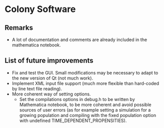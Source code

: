 # Colony Software

## Remarks

- A lot of documentation and comments are already included in the mathematica notebook.

## List of future improvements

- Fix and test the GUI. Small modifications may be necessary to adapt to the new version of Qt (not much work).
- Implement XML input file support (much more flexible than hard-coded by line text file reading).
- More coherent way of setting options.
    - Set the compilations options in debug.h to be written by Mathematica notebook, to be more coherent and avoid possible sources of user errors (as for example setting a simulation for a growing population and compiling with the fixed population option with undefined TIME_DEPENDENT_PROPENSITIES).